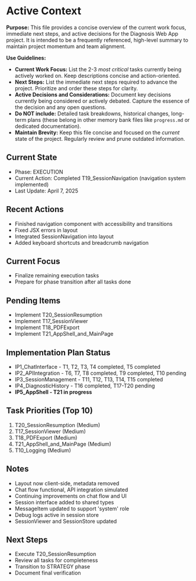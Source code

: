 # Active Context

**Purpose:** This file provides a concise overview of the current work focus, immediate next steps, and active decisions for the Diagnosis Web App project. It is intended to be a frequently referenced, high-level summary to maintain project momentum and team alignment.

**Use Guidelines:**
- **Current Work Focus:**  List the 2-3 *most critical* tasks currently being actively worked on. Keep descriptions concise and action-oriented.
- **Next Steps:**  List the immediate next steps required to advance the project. Prioritize and order these steps for clarity.
- **Active Decisions and Considerations:** Document key decisions currently being considered or actively debated. Capture the essence of the decision and any open questions.
- **Do NOT include:** Detailed task breakdowns, historical changes, long-term plans (these belong in other memory bank files like `progress.md` or dedicated documentation).
- **Maintain Brevity:** Keep this file concise and focused on the *current* state of the project. Regularly review and prune outdated information.

## Current State
- Phase: EXECUTION
- Current Action: Completed T19_SessionNavigation (navigation system implemented)
- Last Update: April 7, 2025

## Recent Actions
- Finished navigation component with accessibility and transitions
- Fixed JSX errors in layout
- Integrated SessionNavigation into layout
- Added keyboard shortcuts and breadcrumb navigation

## Current Focus
- Finalize remaining execution tasks
- Prepare for phase transition after all tasks done

## Pending Items
- Implement T20_SessionResumption
- Implement T17_SessionViewer
- Implement T18_PDFExport
- Implement T21_AppShell_and_MainPage

## Implementation Plan Status
- IP1_ChatInterface - T1, T2, T3, T4 completed, T5 completed
- IP2_APIIntegration - T6, T7, T8 completed, T9 completed, T10 pending
- IP3_SessionManagement - T11, T12, T13, T14, T15 completed
- IP4_DiagnosticHistory - T16 completed, T17-T20 pending
- **IP5_AppShell - T21 in progress**

## Task Priorities (Top 10)
1. T20_SessionResumption (Medium)
2. T17_SessionViewer (Medium)
3. T18_PDFExport (Medium)
4. T21_AppShell_and_MainPage (Medium)
5. T10_Logging (Medium)

## Notes
- Layout now client-side, metadata removed
- Chat flow functional, API integration simulated
- Continuing improvements on chat flow and UI
- Session interface added to shared types
- MessageItem updated to support 'system' role
- Debug logs active in session store
- SessionViewer and SessionStore updated

## Next Steps
- Execute T20_SessionResumption
- Review all tasks for completeness
- Transition to STRATEGY phase
- Document final verification